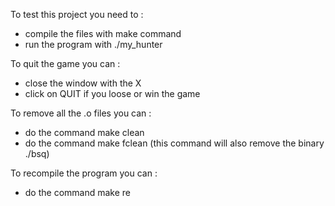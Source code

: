 To test this project you need to :
- compile the files with make command
- run the program with ./my_hunter

To quit the game you can :
- close the window with the X
- click on QUIT if you loose or win the game

To remove all the .o files you can :
- do the command make clean
- do the command make fclean (this command will also remove the binary ./bsq)

To recompile the program you can :
- do the command make re
